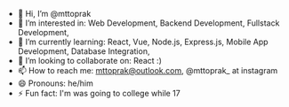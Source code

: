 - 👋 Hi, I’m @mttoprak
- 👀 I’m interested in: Web Development, Backend Development, Fullstack Development,  
- 🌱 I’m currently learning: React, Vue, Node.js, Express.js, Mobile App Development, Database Integration,
- 💞️ I’m looking to collaborate on: React :)
- 📫 How to reach me: mttoprak@outlook.com, @mttoprak_ at instagram 
- 😄 Pronouns: he/him
- ⚡ Fun fact: I'm was going to college while 17

<!---
mttoprak/mttoprak is a ✨ special ✨ repository because its `README.md` (this file) appears on your GitHub profile.
You can click the Preview link to take a look at your changes.
--->
